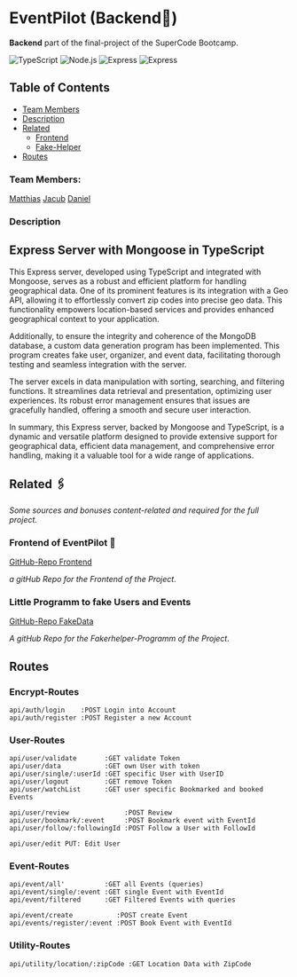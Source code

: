 # EventPilot (Backend🤖)

**Backend** part of the final-project of the SuperCode Bootcamp.

![TypeScript](https://img.shields.io/badge/TypeScript-007ACC?style=for-the-badge&logo=typescript&logoColor=white)
![Node.js](https://img.shields.io/badge/Node.js-339933?style=for-the-badge&logo=node.js&logoColor=white)
![Express](https://img.shields.io/badge/Express-000000?style=for-the-badge&logo=express&logoColor=white)
![Express](https://img.shields.io/badge/Mongoose-000000?style=for-the-badge&logo=mongoose&logoColor=white)

## Table of Contents

- [Team Members](#team-members)
- [Description](#description)
- [Related](#related-)
  - [Frontend](#frontend-of-eventpilot-)
  - [Fake-Helper](#little-programm-to-fake-users-and-events)
- [Routes](#routes)

### Team Members:

[Matthias](https://github.com/Matthew7991)
[Jacub](https://github.com/FutureOneX)
[Daniel](https://github.com/DanielKirchenbauer)

### Description

## Express Server with Mongoose in TypeScript

This Express server, developed using TypeScript and integrated with Mongoose, serves as a robust and efficient platform for handling geographical data. One of its prominent features is its integration with a Geo API, allowing it to effortlessly convert zip codes into precise geo data. This functionality empowers location-based services and provides enhanced geographical context to your application.

Additionally, to ensure the integrity and coherence of the MongoDB database, a custom data generation program has been implemented. This program creates fake user, organizer, and event data, facilitating thorough testing and seamless integration with the server.

The server excels in data manipulation with sorting, searching, and filtering functions. It streamlines data retrieval and presentation, optimizing user experiences. Its robust error management ensures that issues are gracefully handled, offering a smooth and secure user interaction.

In summary, this Express server, backed by Mongoose and TypeScript, is a dynamic and versatile platform designed to provide extensive support for geographical data, efficient data management, and comprehensive error handling, making it a valuable tool for a wide range of applications.

## Related 🖇️

_Some sources and bonuses content-related and required for the full project._

### Frontend of EventPilot 👾

[GitHub-Repo Frontend](https://github.com/Chr1ss0/eventpilot-frontend)

_a gitHub Repo for the Frontend of the Project._

### Little Programm to fake Users and Events

[GitHub-Repo FakeData](https://github.com/Chr1ss0/eventpilot-fakeHelper)

_A gitHub Repo for the Fakerhelper-Programm of the Project._

## Routes

### Encrypt-Routes

```
api/auth/login    :POST Login into Account
api/auth/register :POST Register a new Account
```

### User-Routes

```
api/user/validate       :GET validate Token
api/user/data           :GET own User with token
api/user/single/:userId :GET specific User with UserID
api/user/logout         :GET remove Token
api/user/watchList      :GET user specific Bookmarked and booked Events

api/user/review              :POST Review
api/user/bookmark/:event     :POST Bookmark event with EventId
api/user/follow/:followingId :POST Follow a User with FollowId

api/user/edit PUT: Edit User
```

### Event-Routes

```
api/event/all'          :GET all Events (queries)
api/event/single/:event :GET single Event with EventId
api/event/filtered      :GET Filtered Events with queries

api/event/create           :POST create Event
api/events/register/:event :POST Book Event with EventId
```

### Utility-Routes

```
api/utility/location/:zipCode :GET Location Data with ZipCode
```

